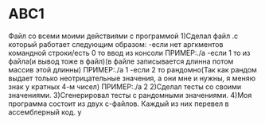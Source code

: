 # ABC1
Файл со всеми моими действиями с программой
1)Сделал файл .c который работает следующим образом:
-если нет аргкментов командной строки/есть 0 то ввод из консоли ПРИМЕР:./a
-если 1 то из файла(и вывод тоже в файл)(в файле записывается длинна потом массив этой длинны) ПРИМЕР:./a 1
-если 2 то рандомно(Так как рандом выдает только неотрицательные значения, а они мне и нужны, я меняю знак у кратных 4-м чисел) ПРИМЕР:./a 2
2)Сделал тесты со своими значениями.
3)Сгенерировал тесты с рандомными значениями.
4)Моя программа состоит из двух c-файлов. Каждый из них перевел в ассемблерный код.
у
